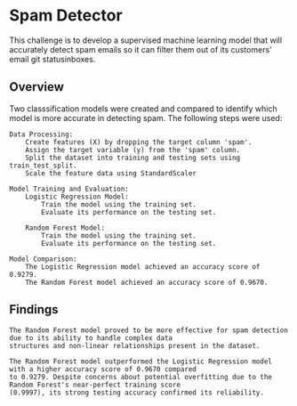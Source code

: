 # **Spam Detector**

This challenge is to develop a supervised machine learning model that will accurately detect spam emails so it can filter them out of its customers' email git statusinboxes.

## **Overview**

Two classsification models were created and compared to identify which model is more accurate in detecting spam. The following steps were used:

    Data Processing:
        Create features (X) by dropping the target column 'spam'.
        Assign the target variable (y) from the 'spam' column.
        Split the dataset into training and testing sets using train_test_split.
        Scale the feature data using StandardScaler

    Model Training and Evaluation:
        Logistic Regression Model:
            Train the model using the training set.
            Evaluate its performance on the testing set.

        Random Forest Model:
            Train the model using the training set.
            Evaluate its performance on the testing set.

    Model Comparison:
        The Logistic Regression model achieved an accuracy score of 0.9279.
        The Random Forest model achieved an accuracy score of 0.9670.

## **Findings**

    The Random Forest model proved to be more effective for spam detection due to its ability to handle complex data
    structures and non-linear relationships present in the dataset.
   
    The Random Forest model outperformed the Logistic Regression model with a higher accuracy score of 0.9670 compared
    to 0.9279. Despite concerns about potential overfitting due to the Random Forest's near-perfect training score
    (0.9997), its strong testing accuracy confirmed its reliability.